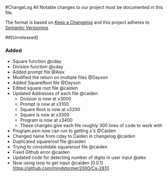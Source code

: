 #ChangeLog
All Notable changes to our project must be documented in this file.

The format is based on [Keep a Changelog](http://keepachangelog.com/)
and this project adheres to [Semantic Versioning](http://semver.org/).

##[Unreleased]
### Added
- Square function			@cday
- Division function 			@cday
- Added prompt file			@Alex
- Modified the return on multiple files @Dayson
- Added SquareRoot file			@Dayson
- Edited square root file		@caiden
- Updated Addresses of each file	@caiden
	- Division is now at x3000
	- Prompt is now at x3100
	- Square Root is now at x3200
	- Square is now at x3300
	- Program is now at x3400
	- These changes give each file roughly 300 lines of code to work with
- Program.asm now can run to getting x's @Caiden
- Changed name from cday to Caiden in changelog	@caiden
- Duplicated squareroot file		@caiden
- Trying to consolidate squareroot file	@caiden
- Fixed Github error			@caiden
- Updated code for detecting number of digits in user input @alex
- Now using loop to get input		@caiden
[0.0.1] https://github.com/mindstormer2000/Cs-2810